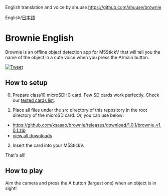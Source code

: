 English translation and voice by shuuse https://github.com/shuuse/brownie

English/[日本語](README.ja.md)
# Brownie English
Brownie is an offline object detection app for M5StickV that will tell you the name of the object in a cute voice when you press the A/main button. 

[![Tweet](https://user-images.githubusercontent.com/179872/61575967-48284000-ab0e-11e9-9309-c4792fd5a473.png)](https://twitter.com/ksasao/status/1151984910703288321)

## How to setup
0. Prepare class10 microSDHC card. Few SD cards work perfectly. Check our [tested cards list](https://docs.google.com/spreadsheets/d/10Vv8ZQkbXX59aT_GkoolTMHf83zroIT21uNjvQMaGng/edit#gid=0). 

1. Place all files under the src directory of this repository in the root directory of the microSD card.
Or, you can use below:

- https://github.com/ksasao/brownie/releases/download/1.0.1/brownie_v1.0.1.zip
- [view all downloads](https://github.com/ksasao/brownie/releases)

2. Insert the card into your M5StickV.

That's all!


## How to play
Aim the camera and press the A button (largest one) when an object is in sight!
